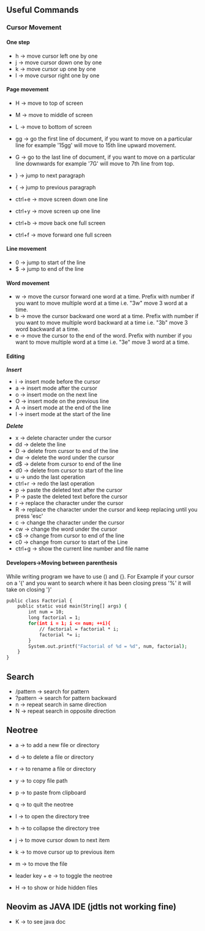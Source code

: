 ## Useful Commands

### Cursor Movement

#### One step

- h -> move cursor left one by one
- j -> move cursor down one by one
- k -> move cursor up one by one
- l -> move cursor right one by one

#### Page movement

- H -> move to top of screen
- M -> move to middle of screen
- L -> move to bottom of screen

- gg -> go the first line of document, if you want to move on a particular line for example
  '15gg' will move to 15th line upward movement.

- G -> go to the last line of document, if you want to move on a particular line downwards for
  example '7G' will move to 7th line from top.

- } -> jump to next paragraph
- { -> jump to previous paragraph

- ctrl+e -> move screen down one line
- ctrl+y -> move screen up one line
- ctrl+b -> move back one full screen
- ctrl+f -> move forward one full screen

#### Line movement

- 0 -> jump to start of the line
- $ -> jump to end of the line

#### Word movement

- w -> move the cursor forward one word at a time. Prefix with number if you want to move
  multiple word at a time i.e. "3w" move 3 word at a time.
- b -> move the cursor backward one word at a time. Prefix with number if you want to move
  multiple word backward at a time i.e. "3b" move 3 word backward at a time.
- e -> move the cursor to the end of the word. Prefix with number if you want to move multiple
  word at a time i.e. "3e" move 3 word at a time.

#### Editing

***Insert***

- i -> insert mode before the cursor
- a -> insert mode after the cursor
- o -> insert mode on the next line
- O -> insert mode on the previous line
- A -> insert mode at the end of the line
- I -> insert mode at the start of the line

***Delete***

- x -> delete character under the cursor
- dd -> delete the line
- D -> delete from cursor to end of the line
- dw -> delete the word under the cursor
- d$ -> delete from cursor to end of the line
- d0 -> delete from cursor to start of the line
- u -> undo the last operation
- ctrl+r -> redo the last operation
- p -> paste the deleted text after the cursor
- P -> paste the deleted text before the cursor
- r -> replace the character under the cursor
- R -> replace the character under the cursor and keep replacing until you press 'esc'
- c -> change the character under the cursor
- cw -> change the word under the cursor
- c$ -> change from cursor to end of the line
- c0 -> change from cursor to start of the Line
- ctrl+g -> show the current line number and file name

#### Developers->Moving between parenthesis

While writing program we have to use () and {}. For Example if your cursor on a '{' and you
want to search where it has been closing press '%' it will take on closing '}'

```cmd
public class Factorial {
    public static void main(String[] args) {
        int num = 10;
        long factorial = 1;
        for(int i = 1; i <= num; ++i){
            // factorial = factorial * i;
            factorial *= i;
        }
        System.out.printf("Factorial of %d = %d", num, factorial);
    }
}
```

## Search

- /pattern -> search for pattern
- ?pattern -> search for pattern backward
- n -> repeat search in same direction
- N -> repeat search in opposite direction

## Neotree

- a -> to add a new file or directory
- d -> to delete a file or directory
- r -> to rename a file or directory

- y -> to copy file path
- p -> to paste from clipboard

- q -> to quit the neotree

- l -> to open the directory tree
- h -> to collapse the directory tree
- j -> to move cursor down to next item
- k -> to move cursor up to previous item

- m -> to move the file
- leader key + e -> to toggle the neotree
- H -> to show or hide hidden files

## Neovim as JAVA IDE (jdtls not working fine)

- K -> to see java doc
